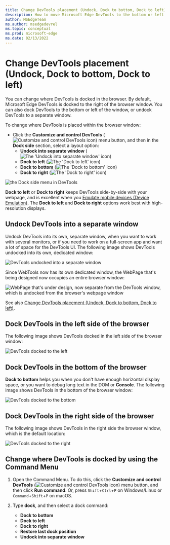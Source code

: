 ```yaml
---
title: Change DevTools placement (Undock, Dock to bottom, Dock to left)
description: How to move Microsoft Edge DevTools to the bottom or left of the browser window, or undock DevTools into a separate window.
author: MSEdgeTeam
ms.author: msedgedevrel
ms.topic: conceptual
ms.prod: microsoft-edge
ms.date: 02/13/2022
---
```

# Change DevTools placement (Undock, Dock to bottom, Dock to left)

You can change where DevTools is docked in the browser.  By default, Microsoft Edge DevTools is docked to the right of the browser window.  You can also dock DevTools to the bottom or left of the window, or undock DevTools to a separate window.

To change where DevTools is placed within the browser window:

*  Click the **Customize and control DevTools** (![Customize and control DevTools icon](../media/customize-devtools-icon-light-theme.png)) menu button, and then in the **Dock side** section, select a layout option:
   *  **Undock into separate window** (![The 'Undock into separate window' icon](../media/undock-into-separate-window-icon.png))
   *  **Dock to left** (![The 'Dock to left' icon](../media/dock-to-left-icon.png))
   *  **Dock to bottom** (![The 'Dock to bottom' icon](../media/dock-to-bottom-icon.png))
   *  **Dock to right** (![The 'Dock to right' icon](../media/dock-to-right-icon.png))

![the Dock side menu in DevTools](../media/devtools-intro-docking-menu.msft.png)

**Dock to left** or **Dock to right** keeps DevTools side-by-side with your webpage, and is excellent when you [Emulate mobile devices (Device Emulation)](../device-mode/index.md).  The **Dock to left** and **Dock to right** options work best with high-resolution displays.


<!-- ====================================================================== -->
## Undock DevTools into a separate window

Undock DevTools into its own, separate window, when you want to work with several monitors, or if you need to work on a full-screen app and want a lot of space for the DevTools UI.  The following image shows DevTools undocked into its own, dedicated window:

![DevTools undocked into a separate window](../media/devtools-intro-docking-own-window.msft.png)

Since WebTools now has its own dedicated window, the WebPage that's being designed now occupies an entire browser window:

![WebPage that's under design, now separate from the DevTools window, which is undocked from the browser's webpage window](../media/browser-webpage-window-devtools-undocked.png)


See also [Change DevTools placement (Undock, Dock to bottom, Dock to left)](placement.md).


<!-- ====================================================================== -->
## Dock DevTools in the left side of the browser

The following image shows DevTools docked in the left side of the browser window:

![DevTools docked to the left](../media/devtools-intro-docking-left.msft.png)


<!-- ====================================================================== -->
## Dock DevTools in the bottom of the browser

**Dock to bottom** helps you when you don't have enough horizontal display space, or you want to debug long text in the DOM or **Console**.  The following image shows DevTools in the bottom of the browser window:

![DevTools docked to the bottom](../media/devtools-intro-docking-bottom.msft.png)


<!-- ====================================================================== -->
## Dock DevTools in the right side of the browser

The following image shows DevTools in the right side the browser window, which is the default location:

![DevTools docked to the right](../media/devtools-intro-docking-right.msft.png)


<!-- ====================================================================== -->
## Change where DevTools is docked by using the Command Menu

1. Open the Command Menu.  To do this, click the **Customize and control DevTools** (![Customize and control DevTools icon](../media/customize-devtools-icon-light-theme.png)) menu button, and then click **Run command**.  Or, press `Shift`+`Ctrl`+`P` on Windows/Linux or `Command`+`Shift`+`P` on macOS.

1. Type **dock**, and then select a dock command:

    *  **Dock to bottom**
    *  **Dock to left**
    *  **Dock to right**
    *  **Restore last dock position**
    *  **Undock into separate window**

